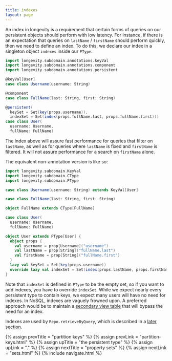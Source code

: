 ```yaml
---
title: indexes
layout: page
---
```


An index in longevity is a requirement that certain forms of queries
on our persistent objects should perform with low latency. For
instance, if there is an expectation that queries on `lastName` /
`firstName` should perform quickly, then we need to define an
index. To do this, we declare our index in a singleton object
`indexes` inside our `PType`:

```scala
import longevity.subdomain.annotations.keyVal
import longevity.subdomain.annotations.component
import longevity.subdomain.annotations.persistent

@keyVal[User]
case class Username(username: String)

@component
case class FullName(last: String, first: String)

@persistent(
  keySet = Set(key(props.username)),
  indexSet = Set(index(props.fullName.last, props.fullName.first)))
case class User(
  username: Username,
  fullName: FullName)
```

The index above will assure fast performance for queries that filter
on `lastName`, as well as for queries where `lastName` is fixed and
`firstName` is filtered. It will not assure performance for a search
on `firstName` alone.

The equivalent non-annotation version is like so:

```scala
import longevity.subdomain.KeyVal
import longevity.subdomain.CType
import longevity.subdomain.PType

case class Username(username: String) extends KeyVal[User]

case class FullName(last: String, first: String)

object FullName extends CType[FullName]

case class User(
  username: Username,
  fullName: FullName)

object User extends PType[User] {
  object props {
    val username = prop[Username]("username")
    val lastName = prop[String]("fullName.last")
    val firstName = prop[String]("fullName.first")
  }
  lazy val keySet = Set(key(props.username))
  override lazy val indexSet = Set(index(props.lastName, props.firstName))
}
```

Note that `indexSet` is defined in `PType` to be the empty set, so if
you want to add indexes, you have to override `indexSet`. While we
expect nearly every persistent type to contain keys, we expect many
users will have no need for indexes. In NoSQL, indexes are vaguely
frowned upon. A preferred approach would be to maintain a [secondary
view table](http://martinfowler.com/bliki/CQRS.html) that will bypass
the need for an index.

Indexes are used by `Repo.retrieveByQuery`, which is described in a [later
section](../query/retrieve-by.html).

{% assign prevTitle = "partition keys" %}
{% assign prevLink = "partition-keys.html" %}
{% assign upTitle = "the persistent type" %}
{% assign upLink = "." %}
{% assign nextTitle = "property sets" %}
{% assign nextLink = "sets.html" %}
{% include navigate.html %}


